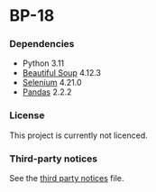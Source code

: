 # BP-18

### Dependencies

* Python 3.11
* [Beautiful Soup](https://pypi.org/project/beautifulsoup4/) 4.12.3
* [Selenium](https://pypi.org/project/selenium/) 4.21.0
* [Pandas](https://pypi.org/project/pandas/) 2.2.2

### License

This project is currently not licenced.

### Third-party notices

See the [third party notices](/THIRD-PARTY-NOTICES) file.
